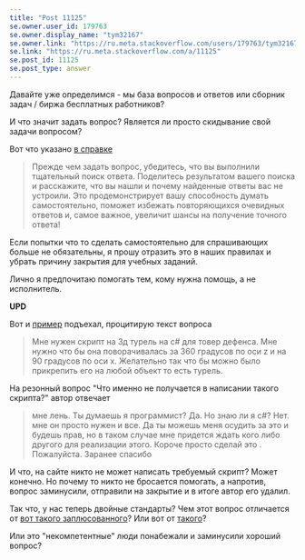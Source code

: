 ```yaml
---
title: "Post 11125"
se.owner.user_id: 179763
se.owner.display_name: "tym32167"
se.owner.link: "https://ru.meta.stackoverflow.com/users/179763/tym32167"
se.link: "https://ru.meta.stackoverflow.com/a/11125"
se.post_id: 11125
se.post_type: answer
---
```

<p>Давайте уже определимся - мы база вопросов и ответов или сборник задач / биржа бесплатных работников?</p>
<p>И что значит задать вопрос? Является ли просто скидывание свой задачи вопросом?</p>
<p>Вот что указано <a href="https://ru.stackoverflow.com/help/how-to-ask">в справке</a></p>
<blockquote>
<p>Прежде чем задать вопрос, убедитесь, что вы выполнили тщательный поиск ответа. Поделитесь результатом вашего поиска и расскажите, что вы нашли и почему найденные ответы вас не устроили. Это продемонстрирует вашу способность думать самостоятельно, поможет избежать повторяющихся очевидных ответов и, самое важное, увеличит шансы на получение точного ответа!</p>
</blockquote>
<p>Если попытки что то сделать самостоятельно для спрашивающих больше не обязательны, я прошу отразить это в наших правилах и убрать причину закрытия для учебных заданий.</p>
<p>Лично я предпочитаю помогать тем, кому нужна помощь, а не исполнитель.</p>
<p><strong>UPD</strong></p>
<p>Вот и <a href="https://ru.stackoverflow.com/q/1209201/179763">пример</a> подъехал, процитирую текст вопроса</p>
<blockquote>
<p>Мне нужен скрипт на 3д турель на с# для товер дефенса. Мне нужно что бы она поворачивалась за 360 градусов по оси z и на 90 градусов по оси х. Желательно так что бы можно было прикрепить его на любой объект то есть турель.</p>
</blockquote>
<p>На резонный вопрос &quot;Что именно не получается в написании такого скрипта?&quot; автор отвечает</p>
<blockquote>
<p>мне лень. Ты думаешь я программист? Да. Но знаю ли я с#? Нет. мне он просто нужен и все. Да ты можешь меня осудить за это и будешь прав, но в таком случае мне придется ждать кого либо другого для реализации этого. Короче просто сделай это . Пожалуйста. Заранее спасибо</p>
</blockquote>
<p>И что, на сайте никто не может написать требуемый скрипт? Может конечно. Но почему то никто не бросается помогать, а напротив, вопрос заминусили, отправили на закрытие и в итоге автор его удалил.</p>
<p>Так что, у нас теперь двойные стандарты? Чем этот вопрос отличается от <a href="https://ru.stackoverflow.com/q/1205660/179763">вот такого заплюсованного</a>? Или вот от <a href="https://ru.stackoverflow.com/q/1198802/179763">такого</a>?</p>
<p>Или это &quot;некомпетентные&quot; люди понабежали и заминусили хороший вопрос?</p>
